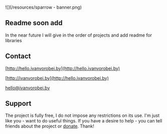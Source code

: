 ![](/resources/sparrow - banner.png)

## Readme soon add
In the near future I will give in the order of projects and add readme for libraries

## Contact
 
[http://hello.ivanvorobei.by](http://hello.ivanvorobei.by)

[http://ivanvorobei.by](http://hello.ivanvorobei.by)

hello@ivanvorobei.by

## Support
The project is fully free, I do not impose any restrictions on its use. I'm just like you - want to do useful things. If you have a desire to help - you can tell friends about the project or [donate](http://ivanvorobei.by/donate). Thank!
